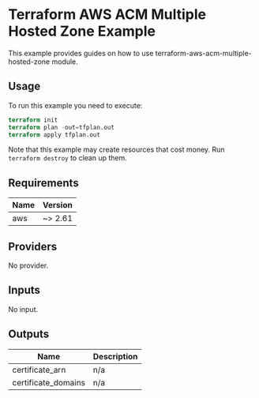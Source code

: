 # Terraform AWS ACM Multiple Hosted Zone Example

This example provides guides on how to use terraform-aws-acm-multiple-hosted-zone module.

## Usage 

To run this example you need to execute:

```terraform
terraform init
terraform plan -out=tfplan.out
terraform apply tfplan.out
```

Note that this example may create resources that cost money.
Run `terraform destroy` to clean up them.

## Requirements

| Name | Version |
|------|---------|
| aws | ~> 2.61 |

## Providers

No provider.

## Inputs

No input.

## Outputs

| Name | Description |
|------|-------------|
| certificate\_arn | n/a |
| certificate\_domains | n/a |
